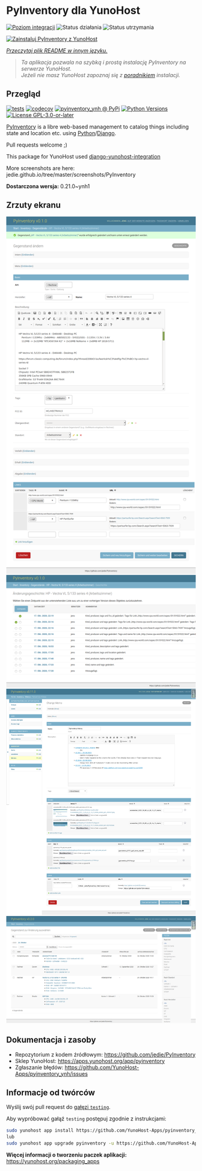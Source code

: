 <!--
To README zostało automatycznie wygenerowane przez <https://github.com/YunoHost/apps/tree/master/tools/readme_generator>
Nie powinno być ono edytowane ręcznie.
-->

# PyInventory dla YunoHost

[![Poziom integracji](https://apps.yunohost.org/badge/integration/pyinventory)](https://ci-apps.yunohost.org/ci/apps/pyinventory/)
![Status działania](https://apps.yunohost.org/badge/state/pyinventory)
![Status utrzymania](https://apps.yunohost.org/badge/maintained/pyinventory)

[![Zainstaluj PyInventory z YunoHost](https://install-app.yunohost.org/install-with-yunohost.svg)](https://install-app.yunohost.org/?app=pyinventory)

*[Przeczytaj plik README w innym języku.](./ALL_README.md)*

> *Ta aplikacja pozwala na szybką i prostą instalację PyInventory na serwerze YunoHost.*  
> *Jeżeli nie masz YunoHost zapoznaj się z [poradnikiem](https://yunohost.org/install) instalacji.*

## Przegląd

[![tests](https://github.com/YunoHost-Apps/pyinventory_ynh/actions/workflows/tests.yml/badge.svg?branch=main)](https://github.com/YunoHost-Apps/pyinventory_ynh/actions/workflows/tests.yml)
[![codecov](https://codecov.io/github/jedie/pyinventory_ynh/branch/main/graph/badge.svg)](https://app.codecov.io/github/jedie/pyinventory_ynh)
[![pyinventory_ynh @ PyPi](https://img.shields.io/pypi/v/pyinventory_ynh?label=pyinventory_ynh%20%40%20PyPi)](https://pypi.org/project/pyinventory_ynh/)
[![Python Versions](https://img.shields.io/pypi/pyversions/pyinventory_ynh)](https://github.com/YunoHost-Apps/pyinventory_ynh/blob/main/pyproject.toml)
[![License GPL-3.0-or-later](https://img.shields.io/pypi/l/pyinventory_ynh)](https://github.com/YunoHost-Apps/pyinventory_ynh/blob/main/LICENSE)

[PyInventory](https://github.com/jedie/PyInventory) is a libre web-based management to catalog things including state and location etc. using [Python](https://www.python.org/)/[Django](https://www.djangoproject.com/).

Pull requests welcome ;)

This package for YunoHost used [django-yunohost-integration](https://github.com/YunoHost-Apps/django_yunohost_integration)

More screenshots are here: jedie.github.io/tree/master/screenshots/PyInventory


**Dostarczona wersja:** 0.21.0~ynh1

## Zrzuty ekranu

![Zrzut ekranu z PyInventory](./doc/screenshots/pyinventory_v010_screenshot_2.png)
![Zrzut ekranu z PyInventory](./doc/screenshots/pyinventory_v010_screenshot_3.png)
![Zrzut ekranu z PyInventory](./doc/screenshots/pyinventory_v0110_screenshot_memo_1.png)
![Zrzut ekranu z PyInventory](./doc/screenshots/pyinventory_v020_screenshot_1.png)

## Dokumentacja i zasoby

- Repozytorium z kodem źródłowym: <https://github.com/jedie/PyInventory>
- Sklep YunoHost: <https://apps.yunohost.org/app/pyinventory>
- Zgłaszanie błędów: <https://github.com/YunoHost-Apps/pyinventory_ynh/issues>

## Informacje od twórców

Wyślij swój pull request do [gałęzi `testing`](https://github.com/YunoHost-Apps/pyinventory_ynh/tree/testing).

Aby wypróbować gałąź `testing` postępuj zgodnie z instrukcjami:

```bash
sudo yunohost app install https://github.com/YunoHost-Apps/pyinventory_ynh/tree/testing --debug
lub
sudo yunohost app upgrade pyinventory -u https://github.com/YunoHost-Apps/pyinventory_ynh/tree/testing --debug
```

**Więcej informacji o tworzeniu paczek aplikacji:** <https://yunohost.org/packaging_apps>
